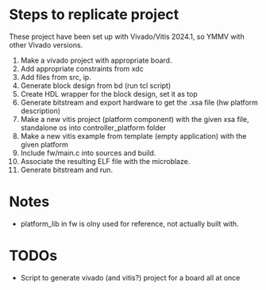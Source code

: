 # Steps to replicate project

These project have been set up with Vivado/Vitis 2024.1, so YMMV with other Vivado versions.

1. Make a vivado project with appropriate board.
2. Add appropriate constraints from xdc
3. Add files from src, ip.
4. Generate block design from bd (run tcl script)
5. Create HDL wrapper for the block design, set it as top
6. Generate bitstream and export hardware to get the .xsa file (hw platform description)
7. Make a new vitis project (platform component) with the given xsa file, standalone os into controller_platform folder
8. Make a new vitis example from template (empty application) with the given platform
9. Include fw/main.c into sources and build.
10. Associate the resulting ELF file with the microblaze.
11. Generate bitstream and run.

# Notes
- platform_lib in fw is olny used for reference, not actually built with.

# TODOs
- Script to generate vivado (and vitis?) project for a board all at once


